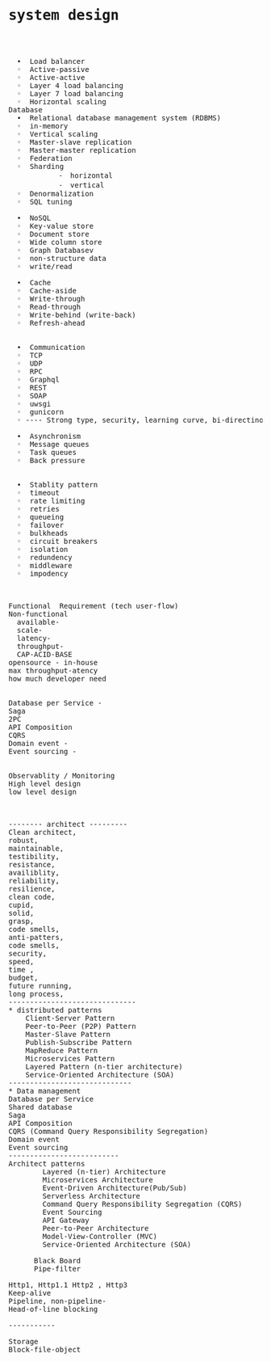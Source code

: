 
<pre>
  <h1>system design</h1>


  •  Load balancer
  ◦  Active-passive
  ◦  Active-active
  ◦  Layer 4 load balancing
  ◦  Layer 7 load balancing
  ◦  Horizontal scaling
Database
  •  Relational database management system (RDBMS)
  ◦  in-memory 
  ◦  Vertical scaling
  ◦  Master-slave replication
  ◦  Master-master replication
  ◦  Federation
  ◦  Sharding
            ⁃  horizontal
            ⁃  vertical
  ◦  Denormalization
  ◦  SQL tuning
  
  •  NoSQL
  ◦  Key-value store
  ◦  Document store
  ◦  Wide column store
  ◦  Graph Databasev
  ◦  non-structure data
  ◦  write/read 

  •  Cache
  ◦  Cache-aside
  ◦  Write-through
  ◦  Read-through
  ◦  Write-behind (write-back)
  ◦  Refresh-ahead


  •  Communication
  ◦  TCP
  ◦  UDP
  ◦  RPC
  ◦  Graphql
  ◦  REST
  ◦  SOAP
  ◦  uwsgi
  ◦  gunicorn
  ◦ ---- Strong type, security, learning curve, bi-directinoal, versionning

  •  Asynchronism
  ◦  Message queues
  ◦  Task queues
  ◦  Back pressure


  •  Stablity pattern
  ◦  timeout
  ◦  rate limiting
  ◦  retries
  ◦  queueing
  ◦  failover
  ◦  bulkheads
  ◦  circuit breakers
  ◦  isolation
  ◦  redundency
  ◦  middleware
  ◦  impodency



Functional  Requirement (tech user-flow)
Non-functional 
  available-
  scale-
  latency-
  throughput-
  CAP-ACID-BASE
opensource - in-house
max throughput-atency 
how much developer need


Database per Service -
Saga 
2PC      
API Composition 
CQRS 
Domain event -
Event sourcing -


Observablity / Monitoring
High level design 
low level design



-------- architect ---------
Clean architect,
robust,
maintainable, 
testibility, 
resistance, 
availiblity,       
reliability, 
resilience,
clean code, 
cupid, 
solid, 
grasp, 
code smells,       
anti-patters, 
code smells, 
security, 
speed, 
time , 
budget,
future running,
long process, 
------------------------------   
* distributed patterns
    Client-Server Pattern
    Peer-to-Peer (P2P) Pattern
    Master-Slave Pattern
    Publish-Subscribe Pattern
    MapReduce Pattern
    Microservices Pattern
    Layered Pattern (n-tier architecture)
    Service-Oriented Architecture (SOA)    
-----------------------------
* Data management
Database per Service
Shared database
Saga
API Composition
CQRS (Command Query Responsibility Segregation)
Domain event
Event sourcing 
--------------------------
Architect patterns
		Layered (n-tier) Architecture
		Microservices Architecture
		Event-Driven Architecture(Pub/Sub)
		Serverless Architecture
		Command Query Responsibility Segregation (CQRS)
		Event Sourcing
		API Gateway
		Peer-to-Peer Architecture
		Model-View-Controller (MVC)
		Service-Oriented Architecture (SOA)
		
	  Black Board
	  Pipe-filter

Http1, Http1.1 Http2 , Http3
Keep-alive
Pipeline, non-pipeline-
Head-of-line blocking

-----------

Storage
Block-file-object
</pre>
